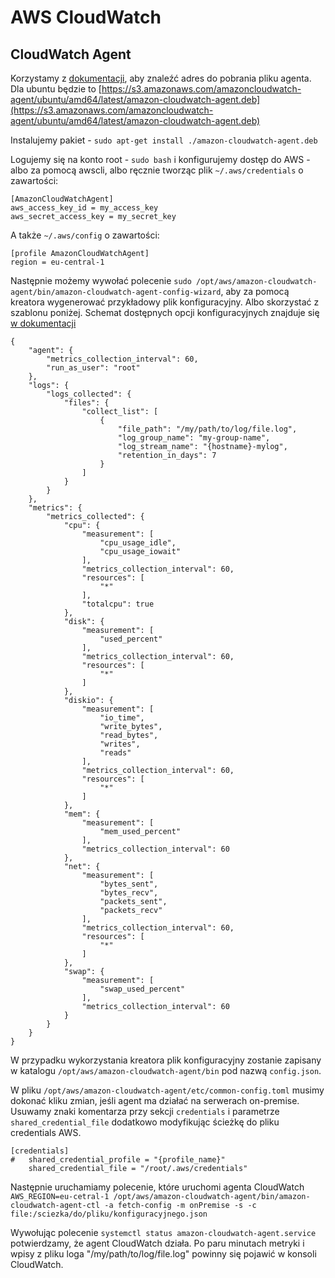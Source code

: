 # AWS CloudWatch

## CloudWatch Agent

Korzystamy z [dokumentacji](https://docs.aws.amazon.com/AmazonCloudWatch/latest/monitoring/download-cloudwatch-agent-commandline.html), aby znaleźć adres do pobrania pliku agenta.
Dla ubuntu będzie to [https://s3.amazonaws.com/amazoncloudwatch-agent/ubuntu/amd64/latest/amazon-cloudwatch-agent.deb](https://s3.amazonaws.com/amazoncloudwatch-agent/ubuntu/amd64/latest/amazon-cloudwatch-agent.deb)

Instalujemy pakiet - `sudo apt-get install ./amazon-cloudwatch-agent.deb`

Logujemy się na konto root - `sudo bash` i konfigurujemy dostęp do AWS - albo za pomocą awscli, albo ręcznie tworząc plik `~/.aws/credentials` o zawartości:

```
[AmazonCloudWatchAgent]
aws_access_key_id = my_access_key
aws_secret_access_key = my_secret_key
```

A także `~/.aws/config` o zawartości:

```
[profile AmazonCloudWatchAgent]
region = eu-central-1
```


Następnie możemy wywołać polecenie `sudo /opt/aws/amazon-cloudwatch-agent/bin/amazon-cloudwatch-agent-config-wizard`, aby za pomocą kreatora wygenerować przykładowy plik konfiguracyjny. Albo skorzystać z szablonu poniżej.
Schemat dostępnych opcji konfiguracyjnych znajduje się [w dokumentacji](https://docs.aws.amazon.com/AmazonCloudWatch/latest/monitoring/CloudWatch-Agent-Configuration-File-Details.html)

```
{
	"agent": {
		"metrics_collection_interval": 60,
		"run_as_user": "root"
	},
	"logs": {
		"logs_collected": {
			"files": {
				"collect_list": [
					{
						"file_path": "/my/path/to/log/file.log",
						"log_group_name": "my-group-name",
						"log_stream_name": "{hostname}-mylog",
						"retention_in_days": 7
					}
				]
			}
		}
	},
	"metrics": {
		"metrics_collected": {
			"cpu": {
				"measurement": [
					"cpu_usage_idle",
					"cpu_usage_iowait"
				],
				"metrics_collection_interval": 60,
				"resources": [
					"*"
				],
				"totalcpu": true
			},
			"disk": {
				"measurement": [
					"used_percent"
				],
				"metrics_collection_interval": 60,
				"resources": [
					"*"
				]
			},
			"diskio": {
				"measurement": [
					"io_time",
					"write_bytes",
					"read_bytes",
					"writes",
					"reads"
				],
				"metrics_collection_interval": 60,
				"resources": [
					"*"
				]
			},
			"mem": {
				"measurement": [
					"mem_used_percent"
				],
				"metrics_collection_interval": 60
			},
			"net": {
				"measurement": [
					"bytes_sent",
					"bytes_recv",
					"packets_sent",
					"packets_recv"
				],
				"metrics_collection_interval": 60,
				"resources": [
					"*"
				]
			},
			"swap": {
				"measurement": [
					"swap_used_percent"
				],
				"metrics_collection_interval": 60
			}
		}
	}
}

```

W przypadku wykorzystania kreatora plik konfiguracyjny zostanie zapisany w katalogu `/opt/aws/amazon-cloudwatch-agent/bin` pod nazwą `config.json`.

W pliku `/opt/aws/amazon-cloudwatch-agent/etc/common-config.toml` musimy dokonać kliku zmian, jeśli agent ma działać na serwerach on-premise.
Usuwamy znaki komentarza przy sekcji `credentials` i parametrze `shared_credential_file` dodatkowo modyfikując ścieżkę do pliku credentials AWS.

```
[credentials]
#   shared_credential_profile = "{profile_name}"
    shared_credential_file = "/root/.aws/credentials"
```

Następnie uruchamiamy polecenie, które uruchomi agenta CloudWatch `AWS_REGION=eu-cetral-1 /opt/aws/amazon-cloudwatch-agent/bin/amazon-cloudwatch-agent-ctl -a fetch-config -m onPremise -s -c file:/sciezka/do/pliku/konfiguracyjnego.json`

Wywołując polecenie `systemctl status amazon-cloudwatch-agent.service` potwierdzamy, że agent CloudWatch działa. Po paru minutach metryki i wpisy z pliku loga "/my/path/to/log/file.log" powinny się pojawić w konsoli CloudWatch.
